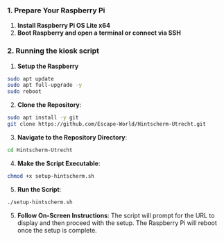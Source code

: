 ### 1\. Prepare Your Raspberry Pi

1.  **Install Raspberry Pi OS Lite x64**
2.  **Boot Raspberry and open a terminal or connect via SSH**

### 2\. Running the kiosk script

1. **Setup the Raspberry**

```bash
sudo apt update
sudo apt full-upgrade -y
sudo reboot
```

2.  **Clone the Repository**:
    
```bash
sudo apt install -y git
git clone https://github.com/Escape-World/Hintscherm-Utrecht.git
```
    
3.  **Navigate to the Repository Directory**:

```bash
cd Hintscherm-Utrecht
```
    
4.  **Make the Script Executable**:

```bash
chmod +x setup-hintscherm.sh
```
    
5.  **Run the Script**:

```bash
./setup-hintscherm.sh
```
    
5.  **Follow On-Screen Instructions**: 
The script will prompt for the URL to display and then proceed with the setup. The Raspberry Pi will reboot once the setup is complete.